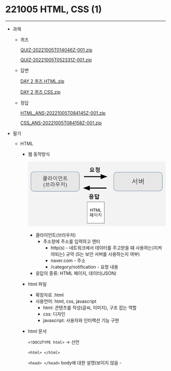 # 221005 HTML, CSS (1)

---

- 과제
    - 퀴즈
        
        [QUIZ-20221005T014046Z-001.zip](221005%20HTML,%20CSS%20(1)%202670bda9f43142d39b6a460c62fff340/QUIZ-20221005T014046Z-001.zip)
        
        [QUIZ-20221005T052331Z-001.zip](221005%20HTML,%20CSS%20(1)%202670bda9f43142d39b6a460c62fff340/QUIZ-20221005T052331Z-001.zip)
        
    - 답변
        
        [DAY 2 퀴즈 HTML.zip](221005%20HTML,%20CSS%20(1)%202670bda9f43142d39b6a460c62fff340/DAY_2_%25ED%2580%25B4%25EC%25A6%2588_HTML.zip)
        
        [DAY 2 퀴즈 CSS.zip](221005%20HTML,%20CSS%20(1)%202670bda9f43142d39b6a460c62fff340/DAY_2_%25ED%2580%25B4%25EC%25A6%2588_CSS.zip)
        
    - 정답
        
        [HTML_ANS-20221005T084145Z-001.zip](221005%20HTML,%20CSS%20(1)%202670bda9f43142d39b6a460c62fff340/HTML_ANS-20221005T084145Z-001.zip)
        
        [CSS_ANS-20221005T084158Z-001.zip](221005%20HTML,%20CSS%20(1)%202670bda9f43142d39b6a460c62fff340/CSS_ANS-20221005T084158Z-001.zip)
        
- 필기
    - HTML
        - 웹 동작방식
            
            ![Untitled](221005%20HTML,%20CSS%20(1)%202670bda9f43142d39b6a460c62fff340/Untitled.png)
            
            - 클라이언트(브라우저)
                - 주소창에 주소를 입력하고 엔터
                    - http(s) - 네트워크에서 데이터를 주고받을 떄 사용하는(지켜야되는) 규약 (S는 보안 서버를 사용하는지 여부)
                    - naver.com  - 주소
                    - /category/notification - 요청 내용
            - 응답의 종류: HTML 페이지, 데이터(JSON)
        - html 파일
            - 확장자로 .html
            - 사용언어: html, css, javascript
                - html: 콘텐츠를 작성(글씨, 이미지), 구조 잡는 역할
                - css: 디자인
                - javascript: 사용자와 인터랙션 기능 구현
        - html  문서
            
            `<!DOCUTYPE html>` → 선언
            
            `<html> </html>`
            
            `<head> </head>` body에 대한 설명(보이지 않음 - <title>은 제외)
            
            `<body> </body>` 브라우저의 내용
            
            ![Untitled](221005%20HTML,%20CSS%20(1)%202670bda9f43142d39b6a460c62fff340/Untitled%201.png)
            
        - VS CODE
            
            ![Untitled](221005%20HTML,%20CSS%20(1)%202670bda9f43142d39b6a460c62fff340/Untitled%202.png)
            
        - HTML 문법
            
            ![Untitled](221005%20HTML,%20CSS%20(1)%202670bda9f43142d39b6a460c62fff340/Untitled%203.png)
            
            - 한줄=요소 ( `<H1>hello</h1>` )
                - 테그에 / 없는 것: 시작, / 있는 것: 끝
                - 속성
                    - a href: 앵커
                    - 속성값은 “” 안에 써야 함
            - 중요 포인트
                - 열면 닫아야 한다.
                - 중첩해서 사용할 수 있다.
                - 안닫는 것도 있다. (`<img src=””>`)
            - 문법
                - 제목: h1 - h6
                    - h1이 가장 큰 제목
                    - h6이 가장 작은 제목
                - 문단: `<p>`
                - 앵커: `<a href=”주소 url” target=”_blank”>` → 주소로 이동,
                    - target=”_blank”새탭에서 열기
                - 이미지: `<img src=”logo.png” widhth=”10px” height=”10px”>`
                    - 닫는 테그 없음
                - 리스트 표현: ul, ol, li
                    - ul: 글머리 기호로
                    - ol: 번호 매기기로
                    - li: 글머리/번호매기기의 내용
                - 표: table
                    - tr: 행
                    - th: 헤드
                    - td: 열
                        
                        ![Untitled](221005%20HTML,%20CSS%20(1)%202670bda9f43142d39b6a460c62fff340/Untitled%204.png)
                        
                - 폼
                    
                    ![Untitled](221005%20HTML,%20CSS%20(1)%202670bda9f43142d39b6a460c62fff340/Untitled%205.png)
                    
                    - 백엔드, 서버로 데이터를 보낼 떄 사용
                    - 사용자의 입력을 받는 요소와 함께 쓰임
                        - input: 주요속성 type
            - developer.mozila.org/ko/
                
                ![Untitled](221005%20HTML,%20CSS%20(1)%202670bda9f43142d39b6a460c62fff340/Untitled%206.png)
                
            - 시맨틱 요소: 스타일에 변형을 주지 않고 의미를 담는 요소들, SEO(검색엔진최적화)에 영향을 미침
                - `<div>`: 구역
                - `<nav>`: 네비게이션 역할(구역화)
                - `<section>`
                - `<article>`
                - `<header>`: 머리글
                - `<footer>`
                - `<main>`: 주요 내용
        - 웹 표준
            - 웹 표준을 잘 지켜서 작성할 수록 SEO가 잘 됨
                - [https://www.w3.org/WAI/standards-guidelines/ko](https://www.w3.org/WAI/standards-guidelines/ko)
                - [validator.w3.org](http://validator.w3.org)
        
        📖 웹의 기본
        
    - CSS
        - CSS 문법
            - HTML로 뼈대를 만들 고 CSS로 꾸밈
                
                ![Untitled](221005%20HTML,%20CSS%20(1)%202670bda9f43142d39b6a460c62fff340/Untitled%207.png)
                
            - <head> ~ </head>사이에 <style> ~ </style> 삽입하고 그 사이에 css코드 적용
                
                ![Untitled](221005%20HTML,%20CSS%20(1)%202670bda9f43142d39b6a460c62fff340/Untitled%208.png)
                
        - 선택자
            - 요소 선택자: html 문서 안의 요소를 선택하여 적용할 경우
                
                → `p {color:red;}`
                
            - 클래스 선택자: html 요소의 클래스 속성을 이용한 선택
                
                → `<p **class**=”first”>처음</p>`
                
                    .first {color:red;}
                
            - 아이디 선택자: html 요소의 아이디 속성을 이용한 선택
                
                → `<p **id**=”onlyone”>유일한</p>`
                
                    `#onlyone {color:red;}`
                
        - CSS 적용 방법
            - 요소에 속성으로 작성
                
                → `<p style=”color:red;”>빨간색</p>`
                
            - `<head > <style> ~~ </style> </head>`
            - css 파일을 분리해서 별도로 작성 **>> 가장 많이 사용**
                
                → `<head>
                
                        <link rel=”stylesheet” href=”style.css”
                
                    </head>
                
                     p {color:red;}`
                
        - 다중 선택자
            - 자손 선택자 div 안에 포함된 모든 p
                
                → `div p[color: red;}`
                
            - 자식 선택자 - div 안에 바로 포함된 p
                
                → `div > h1 {color:red;}`
                
            - 형제 선택자 - 형제 관계를 이용해서 선택
                
                → `div + h2 {color:red;}` (인접 형제 선택자)
                
                - `<h1>//<h1>//<h1> ...` 의 경우 h1+h1으로 표기하면 첫번째 h1 외의 h1이 모두 표시 됨 (h1의 인접이 계속 중첩되기 때문에)
                
                → `div ~ h2 {color:red;}` (일반 형제 선택자)
                
                [CSS 형제 선택자? CSS의 + 및 ~ 기호 사용법 정리 - dasima](https://dasima.xyz/css-%ED%98%95%EC%A0%9C-%EC%84%A0%ED%83%9D%EC%9E%90-%EC%A2%85%EB%A5%98-%EA%B8%B0%ED%98%B8-%EC%A0%95%EB%A6%AC/)
                
        - CSS 우선순위 : 요소의 스타일 속성 > 아이디 > 클래스 > 요소
        - 폰트
            - font-family: 사용하려고 하는 폰트를 값으로 설정 ‘,’를 사용해서 여러 개의 폰트를 나열 가능
                
                → `p {
                
                font-family: aaa, “Times New Roman”, serief, sans-serief;
                
                }`
                
            - font-size
                - px: 모니터의 최소 단위(고정값)
                - % 부모 요소에 비례한 크기 설정 (상대적)
                
                → `p {
                
                font-size: 14px; or font-size: 100%;
                
                }`
                
            - font-weight
                - bold 두껍게
                - 100 얇은
                - 400 normal
                - 700 bold
                
                → `p {
                
                font-weight: bold;
                
                }`
                
            - 웹 폰트 적용
                - 폰트 사용시 주의 사항
                    - 사용자 컴퓨터 안에 개발자가 지정한 폰트가 설치되어있지 않으면 사용 X
                    - 대안: 웹 폰트 사용
                - 웹 폰트: 구글 폰트
        - 박스모델
            
            ![Untitled](221005%20HTML,%20CSS%20(1)%202670bda9f43142d39b6a460c62fff340/Untitled%209.png)
            
            - Contents → Padding → Border → Margin
            - Contents: Width/Height로 크기 설정
            - Padding: 컨텐츠와 테두리의 간격
                - Padding-top: 10px;
                - Padding-right: 10px;
                - Padding-bottom: 10px;
                - Padding-left: 10px;
                - Padding: 10px; - 모두
                - Padding: 10px 20px; - 상&하/좌&우
                - Padding: 10px, 20px, 30px, 40px; - 상/우/하/좌 (시계방향)
                
                ![Untitled](221005%20HTML,%20CSS%20(1)%202670bda9f43142d39b6a460c62fff340/Untitled%2010.png)
                
            - Border: 경계선 굵기
                - border-width:1px; - 두께
                - border-style:solid; - 종류 (Solid, dashed, dotted)
                - border-color: red; - 선색
                - **border: 1px solid black; - 한번에 기입**
                
                ![Untitled](221005%20HTML,%20CSS%20(1)%202670bda9f43142d39b6a460c62fff340/Untitled%2011.png)
                
            - Margin: 다른 요소와의 간격 (바깥 여백)
                - Margin-top: 10px;
                - Margin-right: 10px;
                - Margin-bottom: 10px;
                - Margin-left: 10px;
                - Margin: 10px; - 모두
                - Margin: 10px 20px; - 상&하/좌&우
                - Margin: 10px, 20px, 30px, 40px; - 상/우/하/좌 (시계방향)
                
                ![Untitled](221005%20HTML,%20CSS%20(1)%202670bda9f43142d39b6a460c62fff340/Untitled%2012.png)
                
                - 위/아래 요소가 겹치는 경우 더하지 않음
                    - 요소 1 (아래 Margin 10px)
                    - 요소 2 (위 Margin 20px)
                        
                        >> 둘 사이 간격은 20px (더해서 30px이 아님)
                        
            - 요소의 크기
                - 가로: width + padding + border
                - 세로 : height + padding + border
            - 크롬 검사에서 확인 가능
            
- 질문
    - [x]  html:5가 포멧을 자동으로 작성해주는 건 vscode안에서의 약속인가요?
        
        yes 다른 에디터에서는 사용안될 수 있음
        
- 공부할 것
    - 시맨틱 테그에 대하여 알아보기 (em도 시맨틱 태그다)
        - `<p>HTML의 강조를 나타내는 <b>strong</b>과 <i>기울기</i>를 나타내는 em요소가 있습니다.</p><hr>`
        - `<p>HTML의 강조를 나타내는 <strong>strong</strong>과 <em>기울기</em>를 나타내는 em요소가 있습니다.</p><hr> **→ 시맨틱!**`
    - 다중선택자
    - 웹폰트 링크는 `<style>` 밖에 적용
